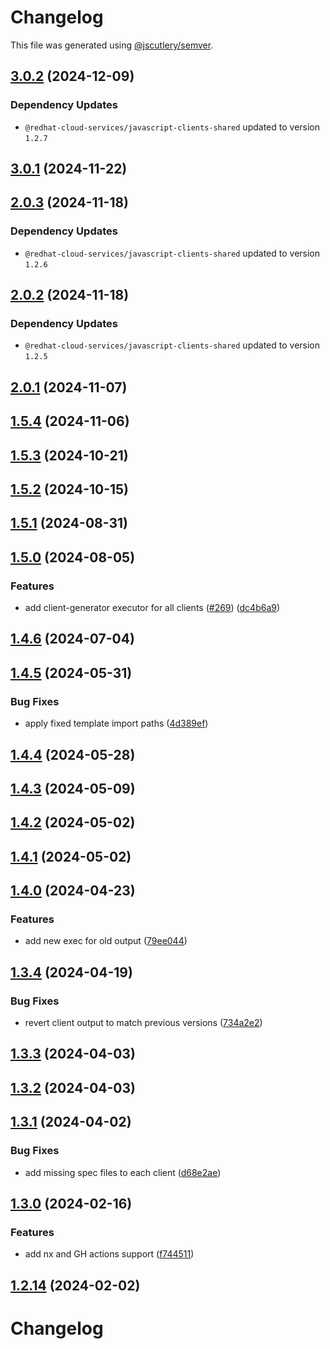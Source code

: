 # Changelog

This file was generated using [@jscutlery/semver](https://github.com/jscutlery/semver).

## [3.0.2](https://github.com/RedHatInsights/javascript-clients/compare/@redhat-cloud-services/host-inventory-client-3.0.1...@redhat-cloud-services/host-inventory-client-3.0.2) (2024-12-09)

### Dependency Updates

* `@redhat-cloud-services/javascript-clients-shared` updated to version `1.2.7`
## [3.0.1](https://github.com/RedHatInsights/javascript-clients/compare/@redhat-cloud-services/host-inventory-client-3.0.0...@redhat-cloud-services/host-inventory-client-3.0.1) (2024-11-22)

## [2.0.3](https://github.com/RedHatInsights/javascript-clients/compare/@redhat-cloud-services/host-inventory-client-2.0.2...@redhat-cloud-services/host-inventory-client-2.0.3) (2024-11-18)

### Dependency Updates

* `@redhat-cloud-services/javascript-clients-shared` updated to version `1.2.6`
## [2.0.2](https://github.com/RedHatInsights/javascript-clients/compare/@redhat-cloud-services/host-inventory-client-2.0.1...@redhat-cloud-services/host-inventory-client-2.0.2) (2024-11-18)

### Dependency Updates

* `@redhat-cloud-services/javascript-clients-shared` updated to version `1.2.5`
## [2.0.1](https://github.com/RedHatInsights/javascript-clients/compare/@redhat-cloud-services/host-inventory-client-2.0.0...@redhat-cloud-services/host-inventory-client-2.0.1) (2024-11-07)

## [1.5.4](https://github.com/RedHatInsights/javascript-clients/compare/@redhat-cloud-services/host-inventory-client-1.5.3...@redhat-cloud-services/host-inventory-client-1.5.4) (2024-11-06)

## [1.5.3](https://github.com/RedHatInsights/javascript-clients/compare/@redhat-cloud-services/host-inventory-client-1.5.2...@redhat-cloud-services/host-inventory-client-1.5.3) (2024-10-21)

## [1.5.2](https://github.com/RedHatInsights/javascript-clients/compare/@redhat-cloud-services/host-inventory-client-1.5.1...@redhat-cloud-services/host-inventory-client-1.5.2) (2024-10-15)

## [1.5.1](https://github.com/RedHatInsights/javascript-clients/compare/@redhat-cloud-services/host-inventory-client-1.5.0...@redhat-cloud-services/host-inventory-client-1.5.1) (2024-08-31)

## [1.5.0](https://github.com/RedHatInsights/javascript-clients/compare/@redhat-cloud-services/host-inventory-client-1.4.6...@redhat-cloud-services/host-inventory-client-1.5.0) (2024-08-05)


### Features

* add client-generator executor for all clients ([#269](https://github.com/RedHatInsights/javascript-clients/issues/269)) ([dc4b6a9](https://github.com/RedHatInsights/javascript-clients/commit/dc4b6a91dd47e5407812157f0b8efde22eb22ef1))

## [1.4.6](https://github.com/RedHatInsights/javascript-clients/compare/@redhat-cloud-services/host-inventory-client-1.4.5...@redhat-cloud-services/host-inventory-client-1.4.6) (2024-07-04)

## [1.4.5](https://github.com/RedHatInsights/javascript-clients/compare/@redhat-cloud-services/host-inventory-client-1.4.4...@redhat-cloud-services/host-inventory-client-1.4.5) (2024-05-31)


### Bug Fixes

* apply fixed template import paths ([4d389ef](https://github.com/RedHatInsights/javascript-clients/commit/4d389ef15abf07a4ac24e6ff6656e39cb9789889))

## [1.4.4](https://github.com/RedHatInsights/javascript-clients/compare/@redhat-cloud-services/host-inventory-client-1.4.3...@redhat-cloud-services/host-inventory-client-1.4.4) (2024-05-28)

## [1.4.3](https://github.com/RedHatInsights/javascript-clients/compare/@redhat-cloud-services/host-inventory-client-1.4.2...@redhat-cloud-services/host-inventory-client-1.4.3) (2024-05-09)

## [1.4.2](https://github.com/RedHatInsights/javascript-clients/compare/@redhat-cloud-services/host-inventory-client-1.4.1...@redhat-cloud-services/host-inventory-client-1.4.2) (2024-05-02)

## [1.4.1](https://github.com/RedHatInsights/javascript-clients/compare/@redhat-cloud-services/host-inventory-client-1.4.0...@redhat-cloud-services/host-inventory-client-1.4.1) (2024-05-02)

## [1.4.0](https://github.com/RedHatInsights/javascript-clients/compare/@redhat-cloud-services/host-inventory-client-1.3.4...@redhat-cloud-services/host-inventory-client-1.4.0) (2024-04-23)


### Features

* add new exec for old output ([79ee044](https://github.com/RedHatInsights/javascript-clients/commit/79ee044c77d216c71a5040405017a0a1d422cf90))

## [1.3.4](https://github.com/RedHatInsights/javascript-clients/compare/@redhat-cloud-services/host-inventory-client-1.3.3...@redhat-cloud-services/host-inventory-client-1.3.4) (2024-04-19)


### Bug Fixes

* revert client output to match previous versions ([734a2e2](https://github.com/RedHatInsights/javascript-clients/commit/734a2e22d1464892ca1fb3114b366435c90d1110))

## [1.3.3](https://github.com/RedHatInsights/javascript-clients/compare/@redhat-cloud-services/host-inventory-client-1.3.2...@redhat-cloud-services/host-inventory-client-1.3.3) (2024-04-03)

## [1.3.2](https://github.com/Hyperkid123/javascript-clients/compare/@redhat-cloud-services/host-inventory-client-1.3.1...@redhat-cloud-services/host-inventory-client-1.3.2) (2024-04-03)

## [1.3.1](https://github.com/RedHatInsights/javascript-clients/compare/@redhat-cloud-services/host-inventory-client-1.3.0...@redhat-cloud-services/host-inventory-client-1.3.1) (2024-04-02)


### Bug Fixes

* add missing spec files to each client ([d68e2ae](https://github.com/RedHatInsights/javascript-clients/commit/d68e2ae5d7d21f03cb60181c19ea12f18e9989b6))

## [1.3.0](https://github.com/RedHatInsights/javascript-clients/compare/@redhat-cloud-services/host-inventory-client-1.2.13...@redhat-cloud-services/host-inventory-client-1.3.0) (2024-02-16)


### Features

* add nx and GH actions support ([f744511](https://github.com/RedHatInsights/javascript-clients/commit/f744511308bf530dd53724792939e133c8d7cf22))

## [1.2.14](https://github.com/RedHatInsights/javascript-clients/compare/@redhat-cloud-services/host-inventory-client-1.2.13...@redhat-cloud-services/host-inventory-client-1.2.14) (2024-02-02)

# Changelog